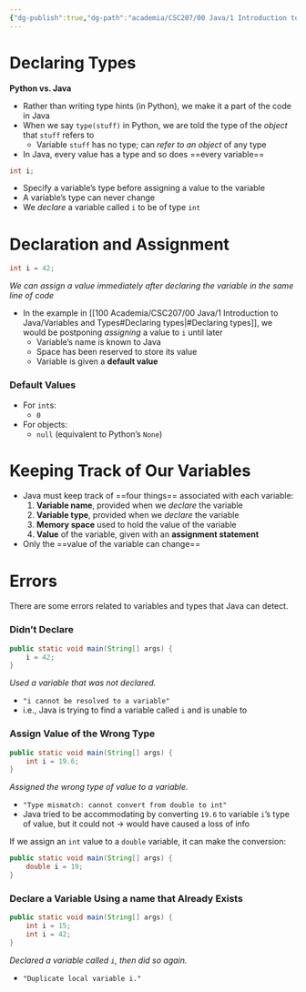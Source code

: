 ```yaml
---
{"dg-publish":true,"dg-path":"academia/CSC207/00 Java/1 Introduction to Java/Variables and Types.md","permalink":"/academia/csc-207/00-java/1-introduction-to-java/variables-and-types/","tags":["#cs","#java","#lecture","#note","university"],"created":"2024-09-07T19:29:36.000-04:00","updated":"2024-10-30T20:51:50.070-04:00"}
---
```



# Declaring Types

**Python vs. Java**

- Rather than writing type hints (in Python), we make it a part of the code in Java
- When we say `type(stuff)` in Python, we are told the type of the *object* that `stuff` refers to
    - Variable `stuff` has no type; can *refer to an object* of any type
- In Java, every value has a type and so does ==every variable==

```java
int i;
```

- Specify a variable’s type before assigning a value to the variable
- A variable’s type can never change
- We *declare* a variable called `i` to be of type `int`

# Declaration and Assignment

```java
int i = 42;
```

*We can assign a value immediately after declaring the variable in the same line of code*

- In the example in [[100 Academia/CSC207/00 Java/1 Introduction to Java/Variables and Types#Declaring types\|#Declaring types]], we would be postponing *assigning* a value to `i` until later
    - Variable’s name is known to Java
    - Space has been reserved to store its value
    - Variable is given a **default value**

### Default Values

- For `int`s:
    - `0`
- For objects:
    - `null` (equivalent to Python’s `None`)

# Keeping Track of Our Variables

- Java must keep track of ==four things== associated with each variable:
    1. **Variable name**, provided when we *declare* the variable
    2. **Variable type**, provided when we *declare* the variable
    3. **Memory space** used to hold the value of the variable
    4. **Value** of the variable, given with an **assignment statement**
- Only the ==value of the variable can change==

# Errors

There are some errors related to variables and types that Java can detect.

### Didn’t Declare

```java
public static void main(String[] args) {
    i = 42;
}
```

*Used a variable that was not declared.*

- `"i cannot be resolved to a variable"`
- i.e., Java is trying to find a variable called `i` and is unable to

### Assign Value of the Wrong Type

```java
public static void main(String[] args) {
    int i = 19.6;
}
```

*Assigned the wrong type of value to a variable.*

- `"Type mismatch: cannot convert from double to int"`
- Java tried to be accommodating by converting `19.6` to variable `i`’s type of value, but it could not → would have caused a loss of info

If we assign an `int` value to a `double` variable, it can make the conversion:

```java
public static void main(String[] args) {
    double i = 19;
}
```

### Declare a Variable Using a name that Already Exists

```java
public static void main(String[] args) {
    int i = 15;
    int i = 42;
}
```

*Declared a variable called `i`, then did so again.*

- `"Duplicate local variable i."`

